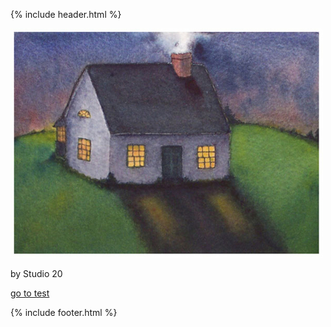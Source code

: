 {% include header.html %}

<img src="images/180125.jpg">

<p>by Studio 20</p>

<a href="./test">go to test</a>

{% include footer.html %}

